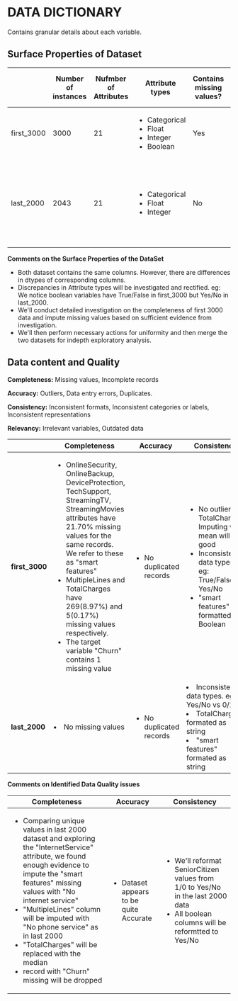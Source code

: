 # DATA DICTIONARY
Contains granular details about each variable. 

## Surface Properties of Dataset 

|          | Number of instances | Nufmber of Attributes | Attribute types | Contains missing values? | Mismatches between data and metadata file|
| -------- | -------- | -------- | -------- | -------| ---------- |
| first_3000   | 3000   | 21   | <ul><li>Categorical</li><li>Float</li><li>Integer</li><li>Boolean</li></ul>   |   Yes  |  <ul><li> Boolean values where string object expected</li></ul> |
| last_2000   | 2043   |  21  | <ul><li>Categorical</li><li>Float</li><li>Integer</li><ul>   |      No  |  <ul><li>SeniorCitizen values mismatch with first 3000</li><li>TotalCharges dtype mismatch</li></ul>              |


**Comments on the Surface Properties of the DataSet**
- Both dataset contains the same columns. However, there are differences in dtypes of corresponding columns.  
- Discrepancies in Attribute types will be investigated and rectified. eg: We notice boolean variables have True/False in first_3000 but Yes/No in last_2000.
- We'll conduct detailed investigation on the completeness of first 3000 data and impute missing values based on sufficient evidence from investigation.  
- We'll then perform necessary actions for uniformity and then merge the two datasets for indepth exploratory analysis.

## Data content and Quality 

**Completeness:** Missing values, Incomplete records

**Accuracy:** Outliers, Data entry errors, Duplicates.

**Consistency:** Inconsistent formats, Inconsistent categories or labels, Inconsistent representations

**Relevancy:** Irrelevant variables, Outdated data


|          | **Completeness** | **Accuracy** | **Consistency** |
| -------- | -------- | -------- | -------- |
| **first_3000**  | <ul><li>OnlineSecurity, OnlineBackup, DeviceProtection, TechSupport, StreamingTV, StreamingMovies attributes have 21.70% missing values for the same records. We refer to these as "smart features" </li> <li>MultipleLines and TotalCharges have 269(8.97%) and 5(0.17%) missing values respectively. </li> <li>The target variable "Churn" contains 1 missing value</li> </ul>   | <ul> <li>No duplicated records</li></ul>   | <ul> <li>No outliers in TotalCharges. Imputing with mean will be good</li> <li>Inconsistent data types. eg: True/False vs Yes/No</li> <li>"smart features" formatted as Boolean</li> </ul> |
| **last_2000**   | <li>No missing values </li> | <ul> <li>No duplicated records</li> </ul>  </ul>  | <li>Inconsistent data types. eg: Yes/No vs 0/1.</li> <li>TotalCharges formated as string</li> <li>"smart features" formated as string</li>|


**Comments on Identified Data Quality issues**
    
 | **Completeness** | **Accuracy** | **Consistency** |
 | -------- | -------- | -------- |
 |   <ul> <li>Comparing unique values in last 2000 dataset and exploring the "InternetService" attribute, we found enough evidence to impute the "smart features" missing values with "No internet service" </li> <li>"MultipleLines" column will be imputed with "No phone service" as in last 2000</li> <li>"TotalCharges" will be replaced with the median </li> <li>record with "Churn" missing will be dropped</li> </ul>       |  <ul><li>Dataset appears to be quite Accurate</li></ul>         |  <ul><li>We'll reformat SeniorCitizen values from 1/0 to Yes/No in the last 2000 data</li> <li>All boolean columns will be reformtted to Yes/No</li> </ul> |
